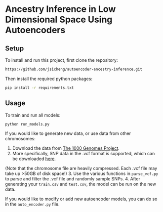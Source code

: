 # Ancestry Inference in Low Dimensional Space Using Autoencoders

## Setup

To install and run this project, first clone the repository:

```sh
https://github.com/jsicheng/autoencoder-ancestry-inference.git
```

Then install the required python packages:

```sh
pip install -r requirements.txt
```

## Usage

To train and run all models:

```sh
python run_models.py
```

If you would like to generate new data, or use data from other chromosomes:
1. Download the data from [The 1000 Genomes Project](https://www.internationalgenome.org/).
2. More specifically, SNP data in the .vcf format is supported, which can be downloaded [here](http://ftp.1000genomes.ebi.ac.uk/vol1/ftp/release/20130502/).

(Note that the chromosome file are heavily compressed. Each \.vcf file may take up >50GB of disk space!)
3. Use the various functions in `parse_vcf.py` to parse and filter the \.vcf file and randomly sample SNPs.
4. After generating your `train.csv` and `test.csv`, the model can be run on the new data.

If you would like to modify or add new autoencoder models, you can do so in the `auto_encoder.py` file.